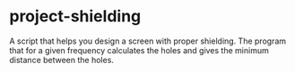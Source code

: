 # project-shielding


A script that helps you design a screen with proper shielding. The program that for a given frequency calculates the holes and gives the minimum distance between the holes.
